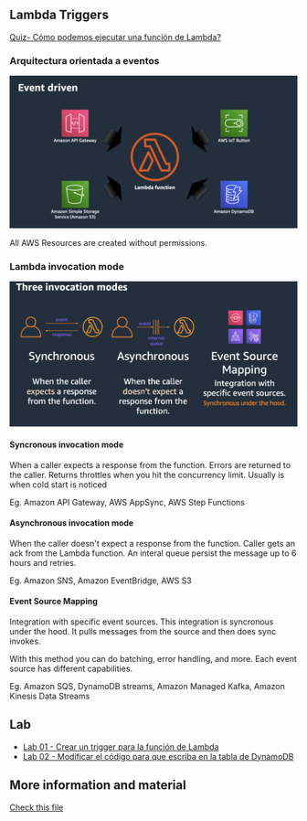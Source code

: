 ## Lambda Triggers

[Quiz- Cómo podemos ejecutar una función de Lambda?](https://www.menti.com/alteozvxxbwb)

### Arquitectura orientada a eventos

![images](./images/01.png)

All AWS Resources are created without permissions.

### Lambda invocation mode

![images](./images/02.png)

#### Syncronous invocation mode

When a caller expects a response from the function.
Errors are returned to the caller.
Returns throttles when you hit the concurrency limit.
Usually is when cold start is noticed

Eg. Amazon API Gateway, AWS AppSync, AWS Step Functions

#### Asynchronous invocation mode

When the caller doesn't expect a response from the function.
Caller gets an ack from the Lambda function.
An interal queue persist the message up to 6 hours and retries.

Eg. Amazon SNS, Amazon EventBridge, AWS S3

#### Event Source Mapping

Integration with specific event sources.
This integration is syncronous under the hood. It pulls messages from the source and then does sync invokes.

With this method you can do batching, error handling, and more.
Each event source has different capabilities.

Eg. Amazon SQS, DynamoDB streams, Amazon Managed Kafka, Amazon Kinesis Data Streams

## Lab

- [Lab 01 - Crear un trigger para la función de Lambda](../../labs/24-lambda-trigger/24-01-lab.md)
- [Lab 02 - Modificar el código para que escriba en la tabla de DynamoDB](../../labs/24-lambda-trigger/24-02-lab.md)

## More information and material

[Check this file](materiales.md)
